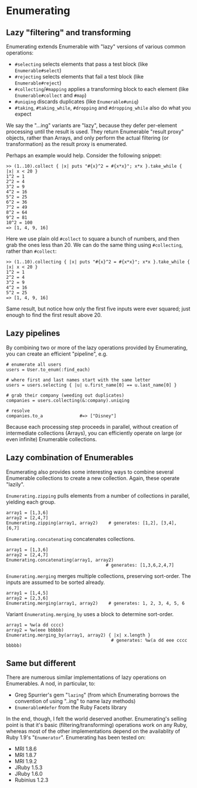 Enumerating
===========

Lazy "filtering" and transforming
---------------------------------

Enumerating extends Enumerable with "lazy" versions of various common operations:

* `#selecting` selects elements that pass a test block (like `Enumerable#select`)
* `#rejecting` selects elements that fail a test block (like `Enumerable#reject`)
* `#collecting`/`#mapping` applies a transforming block to each element (like `Enumerable#collect` and `#map`)
* `#uniqing` discards duplicates (like `Enumerable#uniq`)
* `#taking`, `#taking_while`, `#dropping` and `#dropping_while` also do what you expect

We say the "...ing" variants are "lazy", because they defer per-element processing until the result is used.  They return Enumerable "result proxy" objects, rather than Arrays, and only perform the actual filtering (or transformation) as the result proxy is enumerated.

Perhaps an example would help.  Consider the following snippet:

    >> (1..10).collect { |x| puts "#{x}^2 = #{x*x}"; x*x }.take_while { |x| x < 20 }
    1^2 = 1
    2^2 = 4
    3^2 = 9
    4^2 = 16
    5^2 = 25
    6^2 = 36
    7^2 = 49
    8^2 = 64
    9^2 = 81
    10^2 = 100
    => [1, 4, 9, 16]

Here we use plain old `#collect` to square a bunch of numbers, and then grab the ones less than 20. We can do the same thing using `#collecting`, rather than `#collect`:

    >> (1..10).collecting { |x| puts "#{x}^2 = #{x*x}"; x*x }.take_while { |x| x < 20 }
    1^2 = 1
    2^2 = 4
    3^2 = 9
    4^2 = 16
    5^2 = 25
    => [1, 4, 9, 16]

Same result, but notice how only the first five inputs were ever squared; just enough to find the first result above 20.

Lazy pipelines
--------------

By combining two or more of the lazy operations provided by Enumerating, you can create an efficient "pipeline", e.g.

    # enumerate all users
    users = User.to_enum(:find_each)

    # where first and last names start with the same letter
    users = users.selecting { |u| u.first_name[0] == u.last_name[0] }

    # grab their company (weeding out duplicates)
    companies = users.collecting(&:company).uniqing

    # resolve
    companies.to_a              #=> ["Disney"]

Because each processing step proceeds in parallel, without creation of intermediate collections (Arrays), you can efficiently operate on large (or even infinite) Enumerable collections.

Lazy combination of Enumerables
-------------------------------

Enumerating also provides some interesting ways to combine several Enumerable collections to create a new collection.  Again, these operate "lazily".

`Enumerating.zipping` pulls elements from a number of collections in parallel, yielding each group.

    array1 = [1,3,6]
    array2 = [2,4,7]
    Enumerating.zipping(array1, array2)    # generates: [1,2], [3,4], [6,7]

`Enumerating.concatenating` concatenates collections.

    array1 = [1,3,6]
    array2 = [2,4,7]
    Enumerating.concatenating(array1, array2)
                                          # generates: [1,3,6,2,4,7]

`Enumerating.merging` merges multiple collections, preserving sort-order.  The inputs are assumed to be sorted already.

    array1 = [1,4,5]
    array2 = [2,3,6]
    Enumerating.merging(array1, array2)    # generates: 1, 2, 3, 4, 5, 6

Variant `Enumerating.merging_by` uses a block to determine sort-order.

    array1 = %w(a dd cccc)
    array2 = %w(eee bbbbb)
    Enumerating.merging_by(array1, array2) { |x| x.length }
                                            # generates: %w(a dd eee cccc bbbbb)

Same but different
------------------

There are numerous similar implementations of lazy operations on Enumerables.  A nod, in particular, to:

* Greg Spurrier's gem "`lazing`" (from which Enumerating borrows the convention of using "..ing" to name lazy methods)
* `Enumerable#defer` from the Ruby Facets library

In the end, though, I felt the world deserved another.  Enumerating's selling point is that it's basic (filtering/transforming) operations work on any Ruby, whereas most of the other implementations depend on the availablity of Ruby 1.9's "`Enumerator`".  Enumerating has been tested on:

* MRI 1.8.6
* MRI 1.8.7
* MRI 1.9.2
* JRuby 1.5.3
* JRuby 1.6.0
* Rubinius 1.2.3
